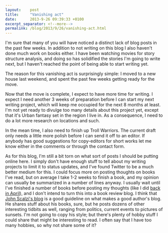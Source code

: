 ```yaml
---
layout:    post
title:     "Vanishing act"
date:      2013-9-26 09:39:33 +0100
excerpt_separator: <!--more-->
permalink: /blog/2013/9/26/vanishing-act.html
---
```


I'm sure that many of you will have noticed a distinct lack of blog posts in the past few weeks. In addition to not writing on this blog I also haven't done much work on books either. I have been watching movies for story structure analysis, and doing so has solidified the stories I'm going to write next, but I haven't reached the point of being able to start writing yet.

<!--more-->
The reason for this vanishing act is surprisingly simple: I moved to a new house last weekend, and spent the past few weeks getting ready for the move.

Now that the move is complete, I expect to have more time for writing. I expect I need another 3 weeks of preparation before I can start my next writing project, which will keep me occupied for the next 8 months at least. I'm not yet ready to divulge too many details about this project yet, except that it's Urban fantasy set in the region I live in. As a consequence, I need to do a lot more research on locations and such.

In the mean time, I also need to finish up Troll Warriors. The current draft only needs a little more polish before I can send it off to an editor. If anybody has good suggestions for copy-editors for short works let me know either in the comments or through the contact form.

As for this blog, I'm still a bit torn on what sort of posts I should be putting online here. I simply don't have enough stuff to tell about my writing projects to limit it to status updates, and I've found Twitter to be a much better medium for this. I could focus more on posting thoughts on books I've read, but on average I take 1-2 weeks to finish a book, and my opinion can usually be summarized in a number of lines anyway. I usually wait until I've finished a number of books before posting my thoughts (like I did [back in April](https://www.jeroensteenbeeke.nl/bunch-books-finished/)), and I don't intend to turn this into a book review blog. I think that [John Scalzi's blog](http://whatever.scalzi.com/) is a good guideline on what makes a good author's blog. He shares stuff about his books, sure, but he posts dozens of other interesting tidbits as well, ranging from politics, current events to pictures of sunsets. I'm not going to copy his style; but there's plenty of hobby stuff I could share that might be interesting to read. I often say that I have too many hobbies, so why not share some of it?